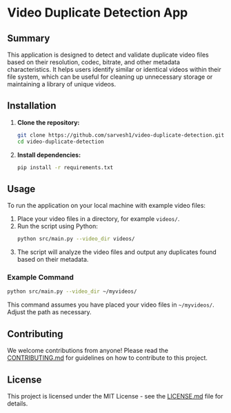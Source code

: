 # Video Duplicate Detection App

## Summary
This application is designed to detect and validate duplicate video files based on their resolution, codec, bitrate, and other metadata characteristics. It helps users identify similar or identical videos within their file system, which can be useful for cleaning up unnecessary storage or maintaining a library of unique videos.

## Installation
1. **Clone the repository:**
   ```bash
   git clone https://github.com/sarvesh1/video-duplicate-detection.git
   cd video-duplicate-detection
   ```
2. **Install dependencies:**
   ```bash
   pip install -r requirements.txt
   ```

## Usage
To run the application on your local machine with example video files:
1. Place your video files in a directory, for example `videos/`.
2. Run the script using Python:
   ```bash
   python src/main.py --video_dir videos/
   ```
3. The script will analyze the video files and output any duplicates found based on their metadata.

### Example Command
```bash
python src/main.py --video_dir ~/myvideos/
```
This command assumes you have placed your video files in `~/myvideos/`. Adjust the path as necessary.

## Contributing
We welcome contributions from anyone! Please read the [CONTRIBUTING.md](https://github.com/sarvesh1/video-duplicate-detection/blob/main/CONTRIBUTING.md) for guidelines on how to contribute to this project.

## License
This project is licensed under the MIT License - see the [LICENSE.md](https://github.com/sarvesh1/video-duplicate-detection/blob/main/LICENSE.md) file for details.